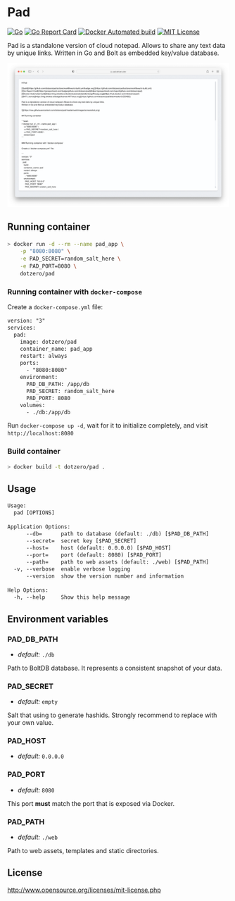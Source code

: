 # Pad

[![Go](https://github.com/dotzero/pad/actions/workflows/go.yml/badge.svg)](https://github.com/dotzero/pad/actions/workflows/go.yml)
[![Go Report Card](https://goreportcard.com/badge/github.com/dotzero/pad)](https://goreportcard.com/report/github.com/dotzero/pad)
[![Docker Automated build](https://img.shields.io/docker/automated/jrottenberg/ffmpeg.svg)](https://hub.docker.com/r/dotzero/pad/)
[![MIT License](https://img.shields.io/badge/license-MIT-blue.svg)](https://github.com/dotzero/pad/blob/master/LICENSE)

Pad is a standalone version of cloud notepad. Allows to share any text data by unique links.
Written in Go and Bolt as embedded key/value database.

![](https://raw.githubusercontent.com/dotzero/pad/master/web/images/screenshot.png)

## Running container

```bash
> docker run -d --rm --name pad_app \
    -p "8080:8080" \
    -e PAD_SECRET=random_salt_here \
    -e PAD_PORT=8080 \
    dotzero/pad
```

### Running container with `docker-compose`

Create a `docker-compose.yml` file:

```
version: "3"
services:
  pad:
    image: dotzero/pad
    container_name: pad_app
    restart: always
    ports:
      - "8080:8080"
    environment:
      PAD_DB_PATH: /app/db
      PAD_SECRET: random_salt_here
      PAD_PORT: 8080
    volumes:
      - ./db:/app/db
```

Run `docker-compose up -d`, wait for it to initialize completely, and visit `http://localhost:8080`

### Build container

```bash
> docker build -t dotzero/pad .
```

## Usage

```
Usage:
  pad [OPTIONS]

Application Options:
      --db=      path to database (default: ./db) [$PAD_DB_PATH]
      --secret=  secret key [$PAD_SECRET]
      --host=    host (default: 0.0.0.0) [$PAD_HOST]
      --port=    port (default: 8080) [$PAD_PORT]
      --path=    path to web assets (default: ./web) [$PAD_PATH]
  -v, --verbose  enable verbose logging
      --version  show the version number and information

Help Options:
  -h, --help     Show this help message
```

## Environment variables

### PAD_DB_PATH

* *default:* `./db`

Path to BoltDB database. It represents a consistent snapshot of your data.

### PAD_SECRET

* *default:* `empty`

Salt that using to generate hashids. Strongly recommend to replace with your own value.

### PAD_HOST

* *default:* `0.0.0.0`

### PAD_PORT

* *default:* `8080`

This port **must** match the port that is exposed via Docker.

### PAD_PATH

* *default:* `./web`

Path to web assets, templates and static directories.

## License

http://www.opensource.org/licenses/mit-license.php
